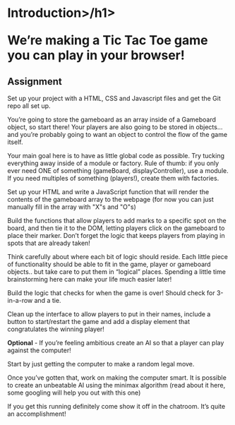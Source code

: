 <h1>Introduction>/h1>

<p>We’re making a Tic Tac Toe game you can play in your browser!</p>

<h2>Assignment</h2>

<p>Set up your project with a HTML, CSS and Javascript files and get the Git repo all set up.</p>
<p>You’re going to store the gameboard as an array inside of a Gameboard object, so start there! Your players are also going to be stored in objects… and you’re probably going to want an object to control the flow of the game itself.</p>
<p>Your main goal here is to have as little global code as possible. Try tucking everything away inside of a module or factory. Rule of thumb: if you only ever need ONE of something (gameBoard, displayController), use a module. If you need multiples of something (players!), create them with factories.</p>
<p>Set up your HTML and write a JavaScript function that will render the contents of the gameboard array to the webpage (for now you can just manually fill in the array with "X"s and "O"s)</p>
<p>Build the functions that allow players to add marks to a specific spot on the board, and then tie it to the DOM, letting players click on the gameboard to place their marker. Don’t forget the logic that keeps players from playing in spots that are already taken!</p>
<p>Think carefully about where each bit of logic should reside. Each little piece of functionality should be able to fit in the game, player or gameboard objects.. but take care to put them in “logical” places. Spending a little time brainstorming here can make your life much easier later!</p>
<p>Build the logic that checks for when the game is over! Should check for 3-in-a-row and a tie.</p>
<p>Clean up the interface to allow players to put in their names, include a button to start/restart the game and add a display element that congratulates the winning player!</p>
<p><b>Optional</b> - If you’re feeling ambitious create an AI so that a player can play against the computer!</p>
<p>Start by just getting the computer to make a random legal move.</p>
<p>Once you’ve gotten that, work on making the computer smart. It is possible to create an unbeatable AI using the minimax algorithm (read about it here, some googling will help you out with this one)</p>
<p>If you get this running definitely come show it off in the chatroom. It’s quite an accomplishment!</p>